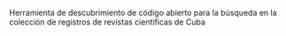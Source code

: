 Herramienta de descubrimiento de código abierto para la búsqueda en la colección de registros de revistas científicas de Cuba